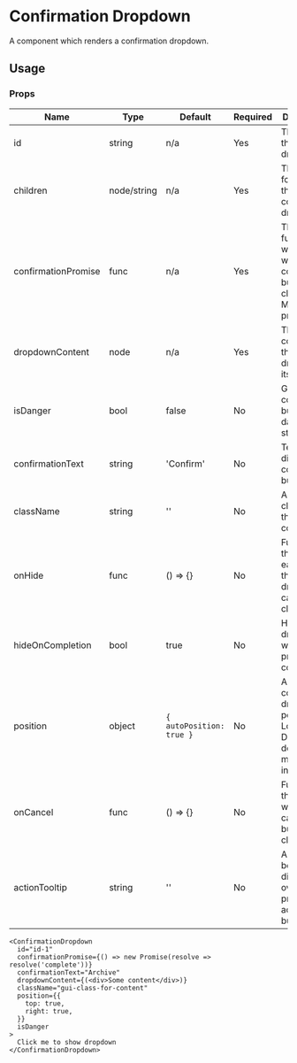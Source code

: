 # Confirmation Dropdown

A component which renders a confirmation dropdown.

## Usage

### Props

| Name                | Type        | Default                  | Required | Description                                                                          |
| ------------------- | ----------- | ------------------------ | -------- | ------------------------------------------------------------------------------------ |
| id                  | string      | n/a                      | Yes      | The ID for the dropdown.                                                             |
| children            | node/string | n/a                      | Yes      | The trigger for showing the confirmation dropdown.                                   |
| confirmationPromise | func        | n/a                      | Yes      | The function that will fire when the confirm button is clicked. Must be a promise.   |
| dropdownContent     | node        | n/a                      | Yes      | The contents of the dropdown itself.                                                 |
| isDanger            | bool        | false                    | No       | Gives the confirmation button a danger style.                                        |
| confirmationText    | string      | 'Confirm'                | No       | Text to display in confirmation button.                                              |
| className           | string      | ''                       | No       | Additional classes for the container.                                                |
| onHide              | func        | () => {}                 | No       | Function that triggers each time the dropdown is canceled or closed.                 |
| hideOnCompletion    | bool        | true                     | No       | Hides the dropdown when the promise has completed.                                   |
| position            | object      | `{ autoPosition: true }` | No       | An object containing dropdown positions. Look at Dropdown docs for more information. |
| onCancel            | func        | () => {}                 | No       | Function that triggers when the cancel button is clicked.                            |
| actionTooltip       | string      | ''                       | No       | A tooltip to be displayed over the primary action button                             |

```
<ConfirmationDropdown
  id="id-1"
  confirmationPromise={() => new Promise(resolve => resolve('complete'))}
  confirmationText="Archive"
  dropdownContent={(<div>Some content</div>)}
  className="gui-class-for-content"
  position={{
    top: true,
    right: true,
  }}
  isDanger
>
  Click me to show dropdown
</ConfirmationDropdown>
```
